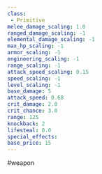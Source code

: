 ```yaml
---
class: 
 - Primitive
melee_damage_scaling: 1.0
ranged_damage_scaling: -1
elemental_damage_scaling: -1
max_hp_scaling: -1
armor_scaling: -1
engineering_scaling: -1
range_scaling: -1
attack_speed_scaling: 0.15
speed_scaling: -1
level_scaling: -1
base_damage: 5
attack_speed: 0.68
crit_damage: 2.0
crit_chance: 3.0
range: 125
knockback: 2
lifesteal: 0.0
special_effects: 
base_price: 15
---
```

#weapon